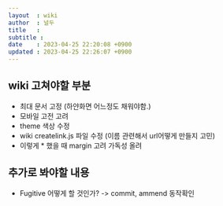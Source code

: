 ```yaml
---
layout  : wiki
author  : 널두
title   : 
subtitle : 
date    : 2023-04-25 22:20:08 +0900
updated : 2023-04-25 22:26:07 +0900
---
```


## wiki 고쳐야할 부분
* 최대 문서 고정 (하얀화면 어느정도 채워야함.)
* 모바일 고전 고려
* theme 색상 수정
* wiki createlink.js 파일 수정 (이름 관련해서 url어떻게 만들지 고민)
* 이렇게 * 했을 때 margin 고려 가독성 올려


## 추가로 봐야할 내용
* Fugitive 어떻게 할 것인가? -> commit, ammend 동작확인
